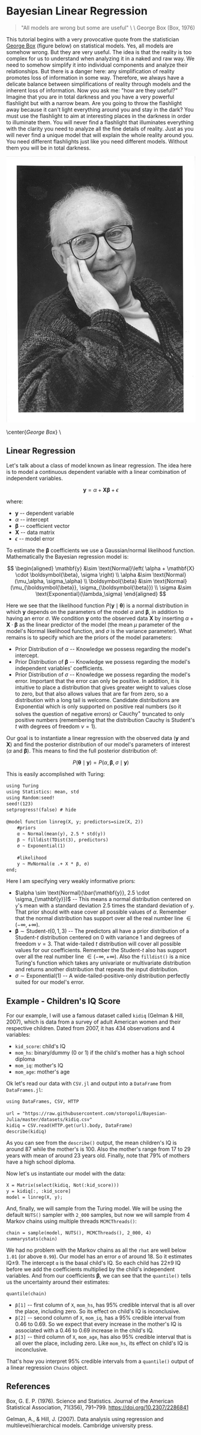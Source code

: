 <!--This file was generated, do not modify it.-->
# Bayesian Linear Regression

> "All models are wrong but some are useful"
> \\ \\
> George Box (Box, 1976)

This tutorial begins with a very provocative quote from the statistician
[George Box](https://en.wikipedia.org/wiki/George_E._P._Box) (figure below)
on statistical models. Yes, all models are somehow wrong. But they are very useful.
The idea is that the reality is too complex for us to understand when analyzing it in
a naked and raw way. We need to somehow simplify it into individual components and analyze
their relationships. But there is a danger here: any simplification of reality promotes loss
of information in some way. Therefore, we always have a delicate balance between simplifications
of reality through models and the inherent loss of information. Now you ask me:
"how are they useful?" Imagine that you are in total darkness and you have a very powerful
flashlight but with a narrow beam. Are you going to throw the flashlight away because it
can't light everything around you and stay in the dark? You must use the flashlight to aim
at interesting places in the darkness in order to illuminate them. You will never find a
flashlight that illuminates everything with the clarity you need to analyze all the fine details
of reality. Just as you will never find a unique model that will explain the whole reality around
you. You need different flashlights just like you need different models. Without them you will
be in total darkness.

![George Box](/pages/images/george_box.jpg)

\center{*George Box*} \\

## Linear Regression

Let's talk about a class of model known as linear regression. The idea here is to model a continuous dependent variable
with a linear combination of independent variables.

$$ \mathbf{y} = \alpha +  \mathbf{X} \boldsymbol{\beta} + \epsilon \label{linear reg} $$

where:

* $\mathbf{y}$ -- dependent variable
* $\alpha$ -- intercept
* $\boldsymbol{\beta}$ -- coefficient vector
* $\mathbf{X}$ -- data matrix
* $\epsilon$ -- model error

To estimate the $\boldsymbol{\beta}$ coefficients we use a Gaussian/normal likelihood function.
Mathematically the Bayesian regression model is:

$$
\begin{aligned}
\mathbf{y} &\sim \text{Normal}\left( \alpha + \mathbf{X} \cdot \boldsymbol{\beta}, \sigma \right) \\
\alpha &\sim \text{Normal}(\mu_\alpha, \sigma_\alpha) \\
\boldsymbol{\beta} &\sim \text{Normal}(\mu_{\boldsymbol{\beta}}, \sigma_{\boldsymbol{\beta}}) \\
\sigma &\sim \text{Exponential}(\lambda_\sigma)
\end{aligned}
$$

Here we see that the likelihood function $P(\mathbf{y} \mid \boldsymbol{\theta})$ is a normal distribution in which $\mathbf{y}$
depends on the parameters of the model $\alpha$ and $\boldsymbol{\beta}$, in addition to having an
error $\sigma$. We condition $\mathbf{y}$ onto the observed data $\mathbf{X}$ by inserting
$\alpha + \mathbf{X} \cdot \boldsymbol{\beta}$ as the linear predictor of the model (the mean $\mu$ parameter of the
model's Normal likelihood function, and $\sigma$ is the variance parameter). What remains is to specify which are the
priors of the model parameters:

* Prior Distribution of $\alpha$ -- Knowledge we possess regarding the model's intercept.
* Prior Distribution of $\boldsymbol{\beta}$  -- Knowledge we possess regarding the model's independent variables' coefficients.
* Prior Distribution of $\sigma$ -- Knowledge we possess regarding the model's error. Important that the error can only be positive. In addition, it is intuitive to place a distribution that gives greater weight to values close to zero, but that also allows values that are far from zero, so a distribution with a long tail is welcome. Candidate distributions are $\text{Exponential}$ which is only supported on positive real numbers (so it solves the question of negative errors) or $\text{Cauchy}^+$ truncated to only positive numbers (remembering that the distribution Cauchy is Student's $t$ with degrees of freedom $\nu = 1$).

Our goal is to instantiate a linear regression with the observed data ($\mathbf{y}$ and $\mathbf{X}$) and find the posterior
distribution of our model's parameters of interest ($\alpha$ and $\boldsymbol{\beta}$). This means to find the full posterior
distribution of:

$$ P(\boldsymbol{\theta} \mid \mathbf{y}) = P(\alpha, \boldsymbol{\beta}, \sigma \mid \mathbf{y}) $$

This is easily accomplished with Turing:

````julia:ex1
using Turing
using Statistics: mean, std
using Random:seed!
seed!(123)
setprogress!(false) # hide

@model function linreg(X, y; predictors=size(X, 2))
    #priors
    α ~ Normal(mean(y), 2.5 * std(y))
    β ~ filldist(TDist(3), predictors)
    σ ~ Exponential(1)

    #likelihood
    y ~ MvNormal(α .+ X * β, σ)
end;
````

Here I am specifying very weakly informative priors:

* $\alpha \sim \text{Normal}(\bar{\mathbf{y}}, 2.5 \cdot \sigma_{\mathbf{y}})$ -- This means a normal distribution centered on `y`'s mean with a standard deviation 2.5 times the standard deviation of `y`. That prior should with ease cover all possible values of $\alpha$. Remember that the normal distribution has support over all the real number line $\in (-\infty, +\infty)$.
* $\boldsymbol{\beta} \sim \text{Student-}t(0,1,3)$ -- The predictors all have a prior distribution of a Student-$t$ distribution centered on 0 with variance 1 and degrees of freedom $\nu = 3$. That wide-tailed $t$ distribution will cover all possible values for our coefficients. Remember the Student-$t$ also has support over all the real number line $\in (-\infty, +\infty)$. Also the `filldist()` is a nice Turing's function which takes any univariate or multivariate distribution and returns another distribution that repeats the input distribution.
* $\sigma \sim \text{Exponential}(1)$ -- A wide-tailed-positive-only distribution perfectly suited for our model's error.

## Example - Children's IQ Score

For our example, I will use a famous dataset called `kidiq` (Gelman & Hill, 2007), which is data from a survey of adult American women and their respective children. Dated from 2007, it has 434 observations and 4 variables:

* `kid_score`: child's IQ
* `mom_hs`: binary/dummy (0 or 1) if the child's mother has a high school diploma
* `mom_iq`: mother's IQ
* `mom_age`: mother's age

Ok let's read our data with `CSV.jl` and output into a `DataFrame` from `DataFrames.jl`:

````julia:ex2
using DataFrames, CSV, HTTP

url = "https://raw.githubusercontent.com/storopoli/Bayesian-Julia/master/datasets/kidiq.csv"
kidiq = CSV.read(HTTP.get(url).body, DataFrame)
describe(kidiq)
````

As you can see from the `describe()` output, the mean children's IQ is around 87 while the mother's is 100. Also the mother's
range from 17 to 29 years with mean of around 23 years old. Finally, note that 79% of mothers have a high school diploma.

Now let's us instantiate our model with the data:

````julia:ex3
X = Matrix(select(kidiq, Not(:kid_score)))
y = kidiq[:, :kid_score]
model = linreg(X, y);
````

And, finally, we will sample from the Turing model. We will be using the default `NUTS()` sampler with `2_000` samples, but
now we will sample from 4 Markov chains using multiple threads `MCMCThreads()`:

````julia:ex4
chain = sample(model, NUTS(), MCMCThreads(), 2_000, 4)
summarystats(chain)
````

We had no problem with the Markov chains as all the `rhat` are well below `1.01` (or above `0.99`).
Our model has an error `σ` of around 18. So it estimates IQ±9. The intercept `α` is the basal child's IQ.
So each child has 22±9 IQ before we add the coefficients multiplied by the child's independent variables.
And from our coefficients $\boldsymbol{\beta}$, we can see that the `quantile()` tells us the uncertainty around their
estimates:

````julia:ex5
quantile(chain)
````

* `β[1]` -- first column of `X`, `mom_hs`, has 95% credible interval that is all over the place, including zero. So its effect on child's IQ is inconclusive.
* `β[2]` -- second column of `X`, `mom_iq`, has a 95% credible interval from 0.46 to 0.69. So we expect that every increase in the mother's IQ is associated with a 0.46 to 0.69 increase in the child's IQ.
* `β[3]` -- third column of `X`, `mom_age`, has also 95% credible interval that is all over the place, including zero. Like `mom_hs`, its effect on child's IQ is inconclusive.

That's how you interpret 95% credible intervals from a `quantile()` output of a linear regression `Chains` object.

## References

Box, G. E. P. (1976). Science and Statistics. Journal of the American Statistical Association, 71(356), 791–799. https://doi.org/10.2307/2286841

Gelman, A., & Hill, J. (2007). Data analysis using regression and multilevel/hierarchical models. Cambridge university press.

